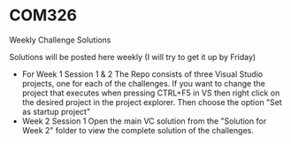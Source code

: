 # COM326
Weekly Challenge Solutions

Solutions will be posted here weekly (I will try to get it up by Friday)

+ For Week 1 Session 1 & 2
The Repo consists of three Visual Studio projects, one for each of the challenges.
If you want to change the project that executes when pressing CTRL+F5 in VS then right click on the desired project in the project explorer. Then choose the option "Set as startup project"
+ Week 2 Session 1
Open the main VC solution from the "Solution for Week 2" folder to view the complete solution of the challenges.
